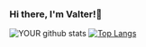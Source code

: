 ### Hi there, I'm Valter!👋


![YOUR github stats](https://github-readme-stats.vercel.app/api?username=ValterNiloJr)
[![Top Langs](https://github-readme-stats.vercel.app/api/top-langs/?username=ValterNiloJr&layout=compact)](https://github.com/ValterNiloJr/github-readme-stats)
